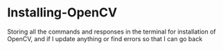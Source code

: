 # Installing-OpenCV
Storing all the commands and responses in the terminal for installation of OpenCV, and if I update anything or find errors so that I can go back
